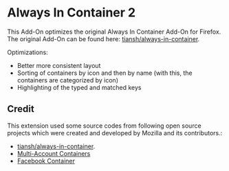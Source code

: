 # Always In Container 2

This Add-On optimizes the original Always In Container Add-On for Firefox. The original Add-On can be found here: [tiansh/always-in-container](https://github.com/tiansh/always-in-container).

Optimizations:

* Better more consistent layout
* Sorting of containers by icon and then by name (with this, the containers are categorized by icon)
* Highlighting of the typed and matched keys

## Credit

This extension used some source codes from following open source projects which were created and developed by Mozilla and its contributors.:

* [tiansh/always-in-container](https://github.com/tiansh/always-in-container).
* [Multi-Account Containers](https://github.com/mozilla/multi-account-containers)
* [Facebook Container](https://github.com/mozilla/contain-facebook)
